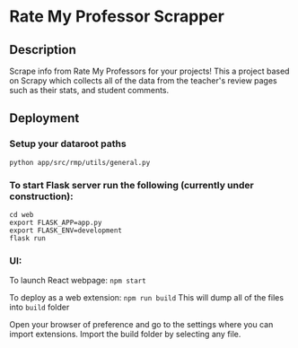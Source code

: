 # Rate My Professor Scrapper

## Description
Scrape info from Rate My Professors for your projects! This a project based on Scrapy which collects all of the data from the teacher's review pages such as their stats, and student comments.

## Deployment

### Setup your dataroot paths
```
python app/src/rmp/utils/general.py
```

### To start Flask server run the following (currently under construction):
```
cd web
export FLASK_APP=app.py
export FLASK_ENV=development
flask run
```

### UI:
To launch React webpage:
`npm start`

To deploy as a web extension:
`npm run build`
This will dump all of the files into `build` folder

Open your browser of preference and go to the settings where you can import extensions.
Import the build folder by selecting any file.
